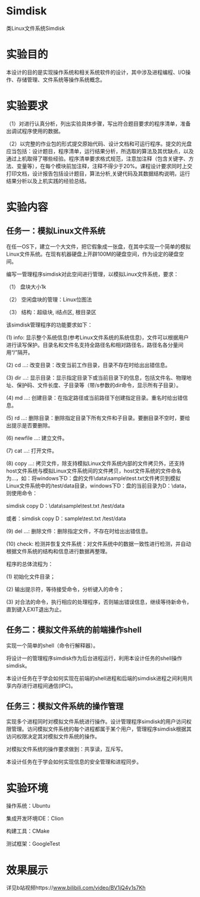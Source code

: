 # Simdisk
类Linux文件系统Simdisk

# 实验目的
本设计的目的是实现操作系统和相关系统软件的设计，其中涉及进程编程、I/O操作、存储管理、文件系统等操作系统概念。

# 实验要求
（1）对进行认真分析，列出实验具体步骤，写出符合题目要求的程序清单，准备出调试程序使用的数据。

（2）以完整的作业包的形式提交原始代码、设计文档和可运行程序。提交的光盘应当包括：设计题目，程序清单，运行结果分析，所选取的算法及其优缺点，以及通过上机取得了哪些经验。程序清单要求格式规范，注意加注释（包含关键字、方法、变量等），在每个模块前加注释，注释不得少于20%。课程设计要求同时上交打印文档，设计报告包括设计题目，算法分析,关键代码及其数据结构说明，运行结果分析以及上机实践的经验总结。

# 实验内容
## 任务一：模拟Linux文件系统
在任一OS下，建立一个大文件，把它假象成一张盘，在其中实现一个简单的模拟Linux文件系统。在现有机器硬盘上开辟100M的硬盘空间，作为设定的硬盘空间。

编写一管理程序simdisk对此空间进行管理，以模拟Linux文件系统，要求：

（1）	盘块大小1k 

（2）	空闲盘块的管理：Linux位图法

（3）	结构：超级块, i结点区, 根目录区

该simdisk管理程序的功能要求如下：

(1)	info:  显示整个系统信息(参考Linux文件系统的系统信息)，文件可以根据用户进行读写保护。目录名和文件名支持全路径名和相对路径名，路径名各分量间用“/”隔开。

(2)	cd …:  改变目录：改变当前工作目录，目录不存在时给出出错信息。

(3)	dir …:  显示目录：显示指定目录下或当前目录下的信息，包括文件名、物理地址、保护码、文件长度、子目录等（带/s参数的dir命令，显示所有子目录）。

(4)	md …:  创建目录：在指定路径或当前路径下创建指定目录。重名时给出错信息。

(5)	rd …:  删除目录：删除指定目录下所有文件和子目录。要删目录不空时，要给出提示是否要删除。

(6)	newfile …:  建立文件。

(7)	cat …:  打开文件。

(8)	copy …:  拷贝文件，除支持模拟Linux文件系统内部的文件拷贝外，还支持host文件系统与模拟Linux文件系统间的文件拷贝，host文件系统的文件命名为<host>…，如：将windows下D：盘的文件\data\sample\test.txt文件拷贝到模拟Linux文件系统中的/test/data目录，windows下D：盘的当前目录为D：\data，则使用命令：

simdisk copy <host>D：\data\sample\test.txt /test/data

或者：simdisk copy <host>D：sample\test.txt /test/data

(9)	del …:  删除文件：删除指定文件，不存在时给出出错信息。

(10)	 check: 检测并恢复文件系统：对文件系统中的数据一致性进行检测，并自动根据文件系统的结构和信息进行数据再整理。

程序的总体流程为：

(1) 初始化文件目录；

(2) 输出提示符，等待接受命令，分析键入的命令；

(3)	对合法的命令，执行相应的处理程序，否则输出错误信息，继续等待新命令，直到键入EXIT退出为止。

## 任务二：模拟文件系统的前端操作shell

实现一个简单的shell（命令行解释器）。

将设计一的管理程序simdisk作为后台进程运行，利用本设计任务的shell操作simdisk。

本设计任务在于学会如何实现在前端的shell进程和后端的simdisk进程之间利用共享内存进行进程间通信(IPC)。

## 任务三：模拟文件系统的操作管理

实现多个进程同时对模拟文件系统进行操作。设计管理程序simdisk的用户访问权限管理。访问模拟文件系统的每个进程都属于某个用户，管理程序simdisk根据其访问权限决定其对模拟文件系统的操作。

对模拟文件系统的操作要求做到：共享读，互斥写。

本设计任务在于学会如何实现信息的安全管理和进程同步。

# 实验环境

操作系统：Ubuntu

集成开发环境IDE：Clion

构建工具：CMake

测试框架：GoogleTest

# 效果展示

详见b站视频https://www.bilibili.com/video/BV1jQ4y1s7Kh
